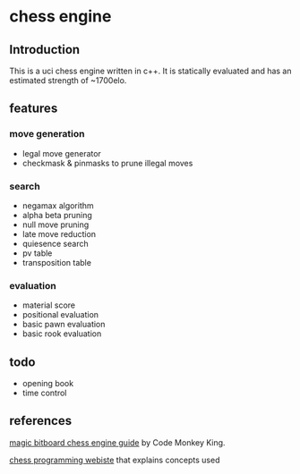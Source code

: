 # chess engine

## Introduction 

This is a uci chess engine written in c++. 
It is statically evaluated and has an estimated strength of ~1700elo. 

## features 

### move generation
- legal move generator 
- checkmask & pinmasks to prune illegal moves 

### search 
- negamax algorithm 
- alpha beta pruning 
- null move pruning 
- late move reduction 
- quiesence search 
- pv table 
- transposition table 

### evaluation 
- material score 
- positional evaluation 
- basic pawn evaluation 
- basic rook evaluation

## todo
- opening book 
- time control 

## references 

[magic bitboard chess engine guide](https://www.youtube.com/watch?v=QUNP-UjujBM&list=PLmN0neTso3Jxh8ZIylk74JpwfiWNI76Cs) by Code Monkey King. 

[chess programming webiste](https://www.chessprogramming.org/Main_Page) that explains concepts used 

